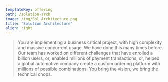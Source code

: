 ```yaml
---
templateKey: offering
path: /solution-arch
image: /img/Sol_Architecture.png
title: 'Solution Architecture'
align: right
---
```

>You are implementing a business critical project, with high complexity and massive concurrent usage. We have done this many times before. Our team has worked on different challenges that have enrolled a billion users, or, enabled millions of payment transactions, or, helped a global automotive company create a custom ordering platform with millions of possible combinations. You bring the vision, we bring the technical chops.
